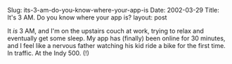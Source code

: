 Slug: its-3-am-do-you-know-where-your-app-is
Date: 2002-03-29
Title: It's 3 AM. Do you know where your app is?
layout: post

It <i>is</i> 3 AM, and I&#39;m on the upstairs couch at work, trying to relax and eventually get some sleep. My app has (finally) been online for 30 minutes, and I feel like a nervous father watching his kid ride a bike for the first time. In traffic. At the Indy 500. (!)
